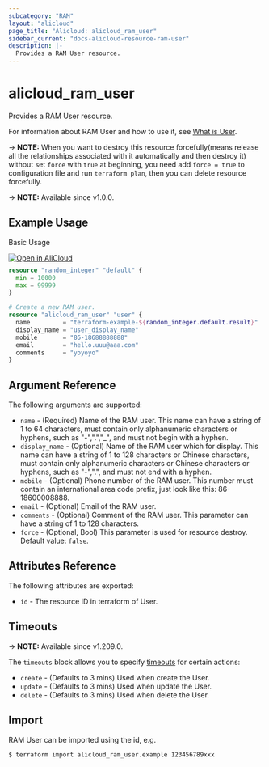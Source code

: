 ```yaml
---
subcategory: "RAM"
layout: "alicloud"
page_title: "Alicloud: alicloud_ram_user"
sidebar_current: "docs-alicloud-resource-ram-user"
description: |-
  Provides a RAM User resource.
---
```


# alicloud_ram_user

Provides a RAM User resource.

For information about RAM User and how to use it, see [What is User](https://www.alibabacloud.com/help/en/ram/developer-reference/api-ram-2015-05-01-createuser).

-> **NOTE:** When you want to destroy this resource forcefully(means release all the relationships associated with it automatically and then destroy it) without set `force`  with `true` at beginning, you need add `force = true` to configuration file and run `terraform plan`, then you can delete resource forcefully.

-> **NOTE:** Available since v1.0.0.

## Example Usage

Basic Usage

<div style="display: block;margin-bottom: 40px;"><div class="oics-button" style="float: right;position: absolute;margin-bottom: 10px;">
  <a href="https://api.aliyun.com/terraform?resource=alicloud_ram_user&exampleId=c5b32dd7-f00c-a016-3b8c-d0217a2bc04daafefb5b&activeTab=example&spm=docs.r.ram_user.0.c5b32dd7f0&intl_lang=EN_US" target="_blank">
    <img alt="Open in AliCloud" src="https://img.alicdn.com/imgextra/i1/O1CN01hjjqXv1uYUlY56FyX_!!6000000006049-55-tps-254-36.svg" style="max-height: 44px; max-width: 100%;">
  </a>
</div></div>

```terraform
resource "random_integer" "default" {
  min = 10000
  max = 99999
}

# Create a new RAM user.
resource "alicloud_ram_user" "user" {
  name         = "terraform-example-${random_integer.default.result}"
  display_name = "user_display_name"
  mobile       = "86-18688888888"
  email        = "hello.uuu@aaa.com"
  comments     = "yoyoyo"
}
```

## Argument Reference

The following arguments are supported:

* `name` - (Required) Name of the RAM user. This name can have a string of 1 to 64 characters, must contain only alphanumeric characters or hyphens, such as "-",".","_", and must not begin with a hyphen.
* `display_name` - (Optional) Name of the RAM user which for display. This name can have a string of 1 to 128 characters or Chinese characters, must contain only alphanumeric characters or Chinese characters or hyphens, such as "-",".", and must not end with a hyphen.
* `mobile` - (Optional) Phone number of the RAM user. This number must contain an international area code prefix, just look like this: 86-18600008888.
* `email` - (Optional) Email of the RAM user.
* `comments` - (Optional) Comment of the RAM user. This parameter can have a string of 1 to 128 characters.
* `force` - (Optional, Bool) This parameter is used for resource destroy. Default value: `false`.

## Attributes Reference

The following attributes are exported:

* `id` - The resource ID in terraform of User.

## Timeouts

-> **NOTE:** Available since v1.209.0.

The `timeouts` block allows you to specify [timeouts](https://www.terraform.io/docs/configuration-0-11/resources.html#timeouts) for certain actions:

* `create` - (Defaults to 3 mins) Used when create the User.
* `update` - (Defaults to 3 mins) Used when update the User.
* `delete` - (Defaults to 3 mins) Used when delete the User.

## Import

RAM User can be imported using the id, e.g.

```shell
$ terraform import alicloud_ram_user.example 123456789xxx
```
